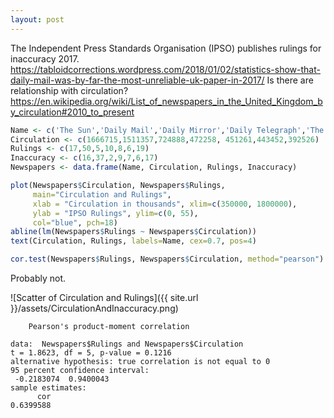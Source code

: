 ```yaml
---
layout: post
---
```


The Independent Press Standards Organisation (IPSO) publishes rulings for inaccuracy 2017.
<https://tabloidcorrections.wordpress.com/2018/01/02/statistics-show-that-daily-mail-was-by-far-the-most-unreliable-uk-paper-in-2017/>
Is there are relationship with circulation?
<https://en.wikipedia.org/wiki/List_of_newspapers_in_the_United_Kingdom_by_circulation#2010_to_present>

```R
Name <- c('The Sun','Daily Mail','Daily Mirror','Daily Telegraph','The Times','Daily Star','Daily Express')
Circulation <- c(1666715,1511357,724888,472258,	451261,443452,392526)
Rulings <- c(17,50,5,10,8,6,19)
Inaccuracy <- c(16,37,2,9,7,6,17)
Newspapers <- data.frame(Name, Circulation, Rulings, Inaccuracy)

plot(Newspapers$Circulation, Newspapers$Rulings, 
     main="Circulation and Rulings",
     xlab = "Circulation in thousands", xlim=c(350000, 1800000),
     ylab = "IPSO Rulings", ylim=c(0, 55),
     col="blue", pch=18)
abline(lm(Newspapers$Rulings ~ Newspapers$Circulation))
text(Circulation, Rulings, labels=Name, cex=0.7, pos=4)

cor.test(Newspapers$Rulings, Newspapers$Circulation, method="pearson")
```

Probably not.

![Scatter of Circulation and Rulings]({{ site.url }}/assets/CirculationAndInaccuracy.png)

    	Pearson's product-moment correlation
    
    data:  Newspapers$Rulings and Newspapers$Circulation
    t = 1.8623, df = 5, p-value = 0.1216
    alternative hypothesis: true correlation is not equal to 0
    95 percent confidence interval:
     -0.2183074  0.9400043
    sample estimates:
          cor 
    0.6399588 
